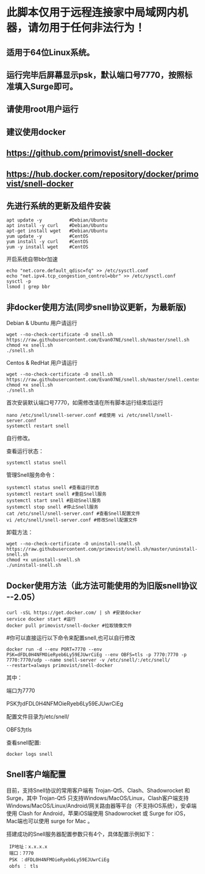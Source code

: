 # 此脚本仅用于远程连接家中局域网内机器，请勿用于任何非法行为！
## 适用于64位Linux系统。
## 运行完毕后屏幕显示psk，默认端口号7770，按照标准填入Surge即可。
## 请使用root用户运行
## 建议使用docker
## https://github.com/primovist/snell-docker
## https://hub.docker.com/repository/docker/primovist/snell-docker

## 先进行系统的更新及组件安装
```
apt update -y          #Debian/Ubuntu 
apt install -y curl    #Debian/Ubuntu 
apt-get install wget   #Debian/Ubuntu 
yum update -y          #CentOS 
yum install -y curl    #CentOS 
yum -y install wget    #CentOS
```
开启系统自带bbr加速

```
echo "net.core.default_qdisc=fq" >> /etc/sysctl.conf
echo "net.ipv4.tcp_congestion_control=bbr" >> /etc/sysctl.conf
sysctl -p
lsmod | grep bbr
```


## 非docker使用方法(同步snell协议更新，为最新版)
Debian & Ubuntu 用户请运行

```
wget --no-check-certificate -O snell.sh https://raw.githubusercontent.com/Evan07NE/snell.sh/master/snell.sh
chmod +x snell.sh
./snell.sh
```

Centos & RedHat 用户请运行

```
wget --no-check-certificate -O snell.sh https://raw.githubusercontent.com/Evan07NE/snell.sh/master/snell.centos.sh
chmod +x snell.sh
./snell.sh
```

首次安装默认端口号7770，如需修改请在所有脚本运行结束后运行

```
nano /etc/snell/snell-server.conf #或使用 vi /etc/snell/snell-server.conf
systemctl restart snell
```

自行修改。

查看运行状态：

```
systemctl status snell
```

管理Snell服务命令：

```
systemctl status snell #查看运行状态
systemctl restart snell #重启Snell服务
systemctl start snell #启动Snell服务
systemctl stop snell #停止Snell服务
cat /etc/snell/snell-server.conf #查看Snell配置文件
vi /etc/snell/snell-server.conf #修改Snell配置文件
```

卸载方法：

```
wget --no-check-certificate -O uninstall-snell.sh https://raw.githubusercontent.com/primovist/snell.sh/master/uninstall-snell.sh
chmod +x uninstall-snell.sh
./uninstall-snell.sh
```

## Docker使用方法（此方法可能使用的为旧版snell协议 --2.05）
```
curl -sSL https://get.docker.com/ | sh #安装docker
service docker start #运行
docker pull primovist/snell-docker #拉取镜像文件
```

#你可以直接运行以下命令来配置snell,也可以自行修改
```
docker run -d --env PORT=7770 --env PSK=dFDL0H4NFMOieRyeb6Ly59EJUwrCiEg --env OBFS=tls -p 7770:7770 -p 7770:7770/udp --name snell-server -v /etc/snell/:/etc/snell/ 
--restart=always primovist/snell-docker
```
其中：

端口为7770

PSK为dFDL0H4NFMOieRyeb6Ly59EJUwrCiEg

配置文件目录为/etc/snell/

OBFS为tls

查看snell配置:
```
docker logs snell
```


## Snell客户端配置
目前，支持Snell协议的常用客户端有 Trojan-Qt5、Clash、Shadowrocket 和 Surge，其中 Trojan-Qt5 只支持Windows/MacOS/Linux，Clash客户端支持Windows/MacOS/Linux/Android/网关路由器等平台（不支持iOS系统），安卓端使用 Clash for Android，苹果iOS端使用 Shadowrocket 或 Surge for iOS，Mac端也可以使用 surge for Mac 。

搭建成功的Snell服务器配置参数只有4个，具体配置示例如下：
```
 IP地址：x.x.x.x
 端口：7770
 PSK ：dFDL0H4NFMOieRyeb6Ly59EJUwrCiEg
 obfs ： tls
```
